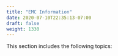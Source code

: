 ```yaml
---
title: "EMC Information"
date: 2020-07-10T22:35:13-07:00
draft: false
weight: 1330
---
```


This section includes the following topics:

